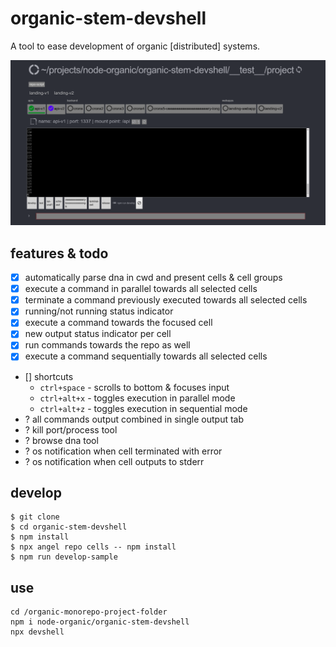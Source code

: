 # organic-stem-devshell

A tool to ease development of organic [distributed] systems.

![Screenshot](/screenshot.png?raw=true "organic-devshell")

## features & todo

- [x] automatically parse dna in cwd and present cells & cell groups
- [x] execute a command in parallel towards all selected cells
- [x] terminate a command previously executed towards all selected cells
- [x] running/not running status indicator
- [x] execute a command towards the focused cell
- [x] new output status indicator per cell
- [x] run commands towards the repo as well
- [x] execute a command sequentially towards all selected cells
- [] shortcuts
  * `ctrl+space` - scrolls to bottom & focuses input
  * `ctrl+alt+x` - toggles execution in parallel mode
  * `ctrl+alt+z` - toggles execution in sequential mode 
- ? all commands output combined in single output tab
- ? kill port/process tool
- ? browse dna tool
- ? os notification when cell terminated with error
- ? os notification when cell outputs to stderr

## develop

```
$ git clone 
$ cd organic-stem-devshell
$ npm install
$ npx angel repo cells -- npm install
$ npm run develop-sample
```

## use

```
cd /organic-monorepo-project-folder
npm i node-organic/organic-stem-devshell
npx devshell
```
